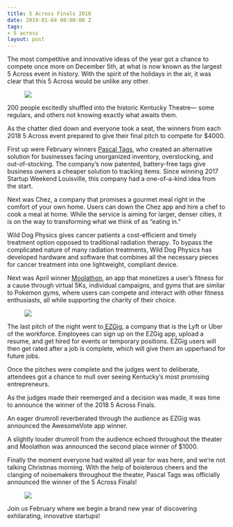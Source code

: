 ```yaml
---
title: 5 Across Finals 2018
date: 2019-01-04 00:00:00 Z
tags:
- 5 across
layout: post
---
```

 
<p>The most competitive and innovative ideas of the year got a chance to compete once more on December 5th, at what is now known as the largest 5 Across event in history. With the spirit of the holidays in the air, it was clear that this 5 Across would be unlike any other.<b><br/></b></p><figure class="tmblr-full" data-orig-height="677" data-orig-width="508"><img src="https://66.media.tumblr.com/e83d8dce8f30762321beedaa55590599/tumblr_inline_pktnda3JG01spm8pc_540.jpg" data-orig-height="677" data-orig-width="508"/></figure><p>200 people excitedly shuffled into the historic Kentucky Theatre— some regulars, and others not knowing exactly what awaits them.</p><p>As the chatter died down and everyone took a seat, the winners from each 2018 5 Across event prepared to give their final pitch to compete for $4000. </p><p>First up were February winners <a href="http://www.pascaltags.co/" target="_blank">Pascal Tags</a>, who created an alternative solution for businesses facing unorganized inventory, overstocking, and out-of-stocking. The company’s now patented, battery-free tags give business owners a cheaper solution to tracking items. Since winning 2017 Startup Weekend Louisville, this company had a one-of-a-kind idea from the start.</p><p>Next was Chez, a company that promises a gourmet meal right in the comfort of your own home. Users can down the Chez app and hire a chef to cook a meal at home. While the service is aiming for larger, denser cities, it is on the way to transforming what we think of as “eating in.” </p><p>Wild Dog Physics gives cancer patients a cost-efficient and timely treatment option opposed to traditional radiation therapy. To bypass the complicated nature of many radiation treatments, Wild Dog Physics has developed hardware and software that combines all the necessary pieces for cancer treatment into one lightweight, compliant device.</p><p>Next was April winner <a href="http://moolathon.com/" target="_blank">Moolathon</a>, an app that monetizes a user’s fitness for a cause through virtual 5Ks, individual campaigns, and gyms that are similar to Pokemon gyms, where users can compete and interact with other fitness enthusiasts, all while supporting the charity of their choice. </p><figure class="tmblr-full" data-orig-height="677" data-orig-width="1015"><img src="https://66.media.tumblr.com/9a8d6f0148e6c1dc85694e17a0d9b095/tumblr_inline_pktne4Ac9a1spm8pc_540.jpg" data-orig-height="677" data-orig-width="1015"/></figure><p>The last pitch of the night went to<a href="https://www.ezgig.work/" target="_blank"> EZGig</a>, a company that is the Lyft or Uber of the workforce. Employees can sign up on the EZGig app, upload a resume, and get hired for events or temporary positions. EZGig users will then get rated after a job is complete, which will give them an upperhand for future jobs.</p><p>Once the pitches were complete and the judges went to deliberate, attendees got a chance to mull over seeing Kentucky’s most promising entrepreneurs.</p><p>As the judges made their reemerged and a decision was made, it was time to announce the winner of the 2018 5 Across Finals.</p><p>An eager drumroll reverberated through the audience as EZGig was announced the AwesomeVote app winner.</p><p>A slightly louder drumroll from the audience echoed throughout the theater and Moolathon was announced the second place winner of $1000.</p><p>Finally the moment everyone had waited all year for was here, and we’re not talking Christmas morning. With the help of boisterous cheers and the clanging of noisemakers throughout the theater, Pascal Tags was officially announced the winner of the 5 Across Finals!</p><figure class="tmblr-full" data-orig-height="677" data-orig-width="1015"><img src="https://66.media.tumblr.com/f40f3501e3e7042b29cdfc1dbba1a3cf/tumblr_inline_pktnegXrYw1spm8pc_540.jpg" data-orig-height="677" data-orig-width="1015"/></figure><p>Join us February where we begin a brand new year of discovering exhilarating, innovative startups!</p>
